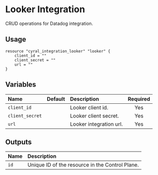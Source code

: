 # Looker Integration

CRUD operations for Datadog integration.

## Usage

```hcl
resource "cyral_integration_looker" "looker" {
    client_id = ""
    client_secret = ""
    url = ""
}
```

## Variables

|  Name           |  Default  |  Description                                                          | Required |
|:----------------|:---------:|:----------------------------------------------------------------------|:--------:|
| `client_id`     |           | Looker client id.                                                     | Yes      |
| `client_secret` |           | Looker client secret.                                                 | Yes      |
| `url`           |           | Looker integration url.                                               | Yes      |


## Outputs

|  Name        |  Description                                                        |
|:-------------|:--------------------------------------------------------------------|
| `id`         | Unique ID of the resource in the Control Plane.                     |